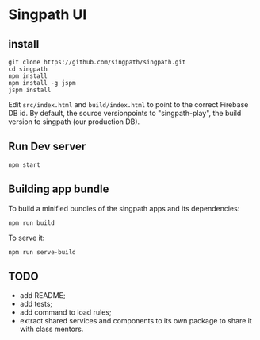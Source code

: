 # Singpath UI

## install

```shell
git clone https://github.com/singpath/singpath.git
cd singpath
npm install
npm install -g jspm
jspm install
```

Edit `src/index.html` and `build/index.html` to point to the correct Firebase DB id.
By default, the source versionpoints to "singpath-play", the build version to
singpath (our production DB).


## Run Dev server

```shell
npm start
```

## Building app bundle

To build a minified bundles of the singpath apps and its dependencies:
```shell
npm run build
```

To serve it:
```shell
npm run serve-build
```


## TODO

- add README;
- add tests;
- add command to load rules;
- extract shared services and components to its own package to share it with
class mentors.
